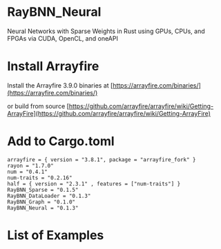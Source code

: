 # RayBNN_Neural

Neural Networks with Sparse Weights in Rust using GPUs, CPUs, and FPGAs via CUDA, OpenCL, and oneAPI


# Install Arrayfire

Install the Arrayfire 3.9.0 binaries at [https://arrayfire.com/binaries/](https://arrayfire.com/binaries/)

or build from source
[https://github.com/arrayfire/arrayfire/wiki/Getting-ArrayFire](https://github.com/arrayfire/arrayfire/wiki/Getting-ArrayFire)




# Add to Cargo.toml
```
arrayfire = { version = "3.8.1", package = "arrayfire_fork" }
rayon = "1.7.0"
num = "0.4.1"
num-traits = "0.2.16"
half = { version = "2.3.1" , features = ["num-traits"] }
RayBNN_Sparse = "0.1.5"
RayBNN_DataLoader = "0.1.3"
RayBNN_Graph = "0.1.0"
RayBNN_Neural = "0.1.3"
```

# List of Examples


